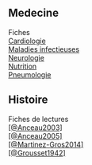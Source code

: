 
## Medecine
Fiches  
[Cardiologie](medecine/cardiologie.pdf)  
[Maladies infectieuses](medecine/maladies_infectieuses.pdf)  
[Neurologie](medecine/neurologie.pdf)  
[Nutrition](medecine/nutrition.pdf)  
[Pneumologie](medecine/pneumologie.pdf)  

## Histoire

Fiches de lectures  
[[@Anceau2003]](books/anceau2003.html)  
[[@Anceau2005]](books/anceau2005.html)  
[[@Martinez-Gros2014]](books/martinez-gros2014.html)  
[[@Grousset1942]](books/grousset1942.html)  



